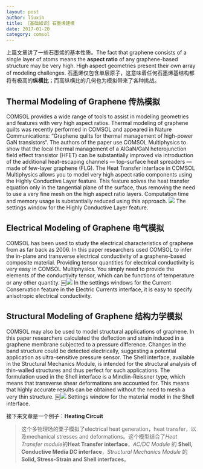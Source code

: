 ```yaml
---
layout: post
author: liuxin
title: ［基础知识］石墨烯建模 
date: 2017-01-20
category: comsol
---
```


上篇文章讲了一些石墨烯的基本性质。The fact that graphene consists of a single layer of atoms means the **aspect ratio** of any graphene-based structure may be very high. High aspect geometries present their own array of modeling challenges. 石墨烯仅包含单层原子，这意味着任何石墨烯基结构都将有极高的**纵横比**；而高纵横比的几何也为模拟带来了各种挑战。

## Thermal Modeling of Graphene 传热模拟
COMSOL provides a wide range of tools to assist in modeling geometries and features with very high aspect ratios. Thermal modeling of graphene quilts was recently performed in COMSOL and appeared in Nature Communications: “Graphene quilts for thermal management of high-power GaN transistors“. The authors of the paper use COMSOL Multiphysics to show that the local thermal management of a AlGaN/GaN heterojunction field effect transistor (HFET) can be substantially improved via introduction of the additional heat-escaping channels — top-surface heat spreaders — made of few-layer graphene (FLG).
The Heat Transfer interface in COMSOL Multiphysics allows you to model very high aspect ratio components using the Highly Conductive Layer feature. This feature solves the heat transfer equation only in the tangential plane of the surface, thus removing the need to use a very fine mesh on the high aspect ratio layers. Computation time and memory usage is substantially reduced using this approach.
![][image-1]
The settings window for the Highly Conductive Layer feature.


## Electrical Modeling of Graphene 电气模拟
COMSOL has been used to study the electrical characteristics of graphene from as far back as 2006. In this paper researchers used COMSOL to infer the in-plane and transverse electrical conductivity of a graphene-based composite material. Providing tensor quantities for electrical conductivity is very easy in COMSOL Multiphysics. You simply need to provide the elements of the conductivity tensor, which can be functions of temperature or any other quantity.
￼![][image-2]
In the settings windows for the Current Conservation feature in the Electric Currents interface, it is easy to specify anisotropic electrical conductivity.


## Structural Modeling of Graphene 结构力学模拟
COMSOL may also be used to model structural applications of graphene. In this paper researchers calculated the deflection and strain induced in a graphene membrane subjected to a pressure difference. Changes in the band structure could be detected electrically, suggesting a potential application as ultra-sensitive pressure sensor. The Shell interface, available in the Structural Mechanics Module, is intended for the structural analysis of thin-walled structures and thus perfect for such applications. The formulation used in the Shell interface is a Mindlin-Reissner type, which means that transverse shear deformations are accounted for. This means that highly accurate results can be obtained without the need to mesh a very thin structure.
￼![][image-3]
Settings window for the material model in the Shell interface.

接下来文章是一个例子：**Heating Circuit**

> 这个多物理场的栗子模拟了electrical heat generation，heat transfer，以及mechanical stresses and deformations。这个模型结合了*Heat Transfer module*的**Heat Transfer interface**，*AC/DC Module* 的 **Shell, Conductive Media DC interface**，*Structural Mechanics Module* 的 **Solid, Stress-Strain and Shell interfaces**。

[image-1]:	http://cdn.comsol.com/wordpress/2013/03/settings-window-for-the-Highly-Conductive-Layer-feature.png
[image-2]:	http://cdn.comsol.com/wordpress/2013/03/settings-windows-for-the-Current-Conservation-feature-in-the-Electric-Currents-interface.png
[image-3]:	http://cdn.comsol.com/wordpress/2013/03/Settings-window-for-the-material-model-in-the-Shell-interface.png